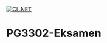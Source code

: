 [![CI .NET](https://github.com/Kohort13/PG3302-Eksamen/actions/workflows/main.yml/badge.svg)](https://github.com/Kohort13/PG3302-Eksamen/actions/workflows/main.yml)
# PG3302-Eksamen

